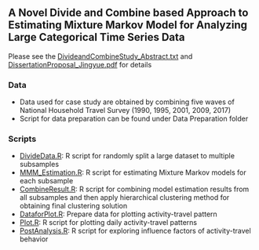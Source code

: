## A Novel Divide and Combine based Approach to Estimating Mixture Markov Model for Analyzing Large Categorical Time Series Data
Please see the [DivideandCombineStudy_Abstract.txt](DivideandCombineStudy_Abstract.txt) and [DissertationProposal_Jingyue.pdf](DissertationProposal_Jingyue.pdf) for details
### Data
* Data used for case study are obtained by combining five waves of National Household Travel Survey (1990, 1995, 2001, 2009, 2017)
* Script for data preparation can be found under Data Preparation folder

### Scripts
* [DivideData.R](DivideData.R): R script for randomly split a large dataset to multiple subsamples
* [MMM_Estimation.R]([MMM_Estimation.R): R script for estimating Mixture Markov models for each subsample
* [CombineResult.R](CombineResult.R): R script for combining model estimation results from all subsamples and then apply hierarchical clustering method for obtaining final clustering solution
* [DataforPlot.R](DataforPlot.R): Prepare data for plotting activity-travel pattern
* [Plot.R](Plot.R): R script for plotting daily activity-travel patterns
* [PostAnalysis.R](PostAnalysis.R): R script for exploring influence factors of activity-travel behavior
